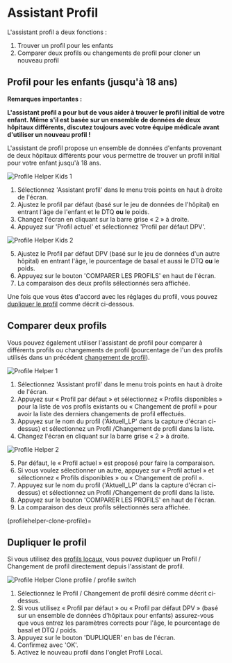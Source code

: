 # Assistant Profil

L'assistant profil a deux fonctions :

1. Trouver un profil pour les enfants
2. Comparer deux profils ou changements de profil pour cloner un nouveau profil

## Profil pour les enfants (jusqu'à 18 ans)

**Remarques importantes :**

**L'assistant profil a pour but de vous aider à trouver le profil initial de votre enfant. Même s'il est basée sur un ensemble de données de deux hôpitaux différents, discutez toujours avec votre équipe médicale avant d'utiliser un nouveau profil !**

L'assistant de profil propose un ensemble de données d'enfants provenant de deux hôpitaux différents pour vous permettre de trouver un profil initial pour votre enfant jusqu'à 18 ans.

![Profile Helper Kids 1](../images/ProfileHelperKids1.png)

1. Sélectionnez 'Assistant profil' dans le menu trois points en haut à droite de l'écran.
2. Ajustez le profil par défaut (basé sur le jeu de données de l'hôpital) en entrant l'âge de l'enfant et le DTQ **ou** le poids.
3. Changez l'écran en cliquant sur la barre grise « 2 » à droite.
4. Appuyez sur 'Profil actuel' et sélectionnez 'Profil par défaut DPV'.

![Profile Helper Kids 2](../images/ProfileHelperKids2.png)

5. Ajustez le Profil par défaut DPV (basé sur le jeu de données d'un autre hôpital) en entrant l'âge, le pourcentage de basal et aussi le DTQ **ou** le poids.
6. Appuyez sur le bouton 'COMPARER LES PROFILS' en haut de l'écran.
7. La comparaison des deux profils sélectionnés sera affichée.

Une fois que vous êtes d'accord avec les réglages du profil, vous pouvez [dupliquer le profil](profilehelper-clone-profile) comme décrit ci-dessous.

## Comparer deux profils

Vous pouvez également utiliser l'assistant de profil pour comparer à différents profils ou changements de profil (pourcentage de l'un des profils utilisés dans un précédent [changement de profil](../Usage/Profiles.md)).

![Profile Helper 1](../images/ProfileHelper1.png)

1. Sélectionnez 'Assistant profil' dans le menu trois points en haut à droite de l'écran.
2. Appuyez sur « Profil par défaut » et sélectionnez « Profils disponibles » pour la liste de vos profils existants ou « Changement de profil » pour avoir la liste des derniers changements de profil effectués.
3. Appuyez sur le nom du profil ('Aktuell_LP' dans la capture d'écran ci-dessus) et sélectionnez un Profil /Changement de profil dans la liste.
4. Changez l'écran en cliquant sur la barre grise « 2 » à droite.

![Profile Helper 2](../images/ProfileHelper2.png)

5. Par défaut, le « Profil actuel » est proposé pour faire la comparaison.
6. Si vous voulez sélectionner un autre, appuyez sur « Profil actuel » et sélectionnez « Profils disponibles » ou « Changement de profil ».
7. Appuyez sur le nom du profil ('Aktuell_LP' dans la capture d'écran ci-dessus) et sélectionnez un Profil /Changement de profil dans la liste.
8. Appuyez sur le bouton 'COMPARER LES PROFILS' en haut de l'écran.
9. La comparaison des deux profils sélectionnés sera affichée.

(profilehelper-clone-profile)=
## Dupliquer le profil

Si vous utilisez des [profils locaux](Config-Builder-local-profile), vous pouvez dupliquer un Profil / Changement de profil directement depuis l'assistant de profil.

![Profile Helper Clone profile / profile switch](../images/ProfileHelperClone.png)

1. Sélectionnez le Profil / Changement de profil désiré comme décrit ci-dessus.
2. Si vous utilisez « Profil par défaut » ou « Profil par défaut DPV » (basé sur un ensemble de données d'hôpitaux pour enfants) assurez-vous que vous entrez les paramètres corrects pour l'âge, le pourcentage de basal et DTQ / poids.
3. Appuyez sur le bouton 'DUPLIQUER' en bas de l'écran.
4. Confirmez avec 'OK'.
5. Activez le nouveau profil dans l'onglet Profil Local.
